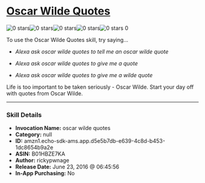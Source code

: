 # [Oscar Wilde Quotes](http://alexa.amazon.com/#skills/amzn1.echo-sdk-ams.app.d5e5b7db-e639-4c8d-b453-1dc8654b9a2e)
![0 stars](../../images/ic_star_border_black_18dp_1x.png)![0 stars](../../images/ic_star_border_black_18dp_1x.png)![0 stars](../../images/ic_star_border_black_18dp_1x.png)![0 stars](../../images/ic_star_border_black_18dp_1x.png)![0 stars](../../images/ic_star_border_black_18dp_1x.png) 0

To use the Oscar Wilde Quotes skill, try saying...

* *Alexa ask oscar wilde quotes to tell me an oscar wilde quote*

* *Alexa ask oscar wilde quotes to give me a quote*

* *Alexa ask oscar wilde quotes to give me a wilde quote*

Life is too important to be taken seriously - Oscar Wilde. 
Start your day off with quotes from Oscar Wilde.

***

### Skill Details

* **Invocation Name:** oscar wilde quotes
* **Category:** null
* **ID:** amzn1.echo-sdk-ams.app.d5e5b7db-e639-4c8d-b453-1dc8654b9a2e
* **ASIN:** B01HBZE7KA
* **Author:** rickypwnage
* **Release Date:** June 23, 2016 @ 06:45:56
* **In-App Purchasing:** No
